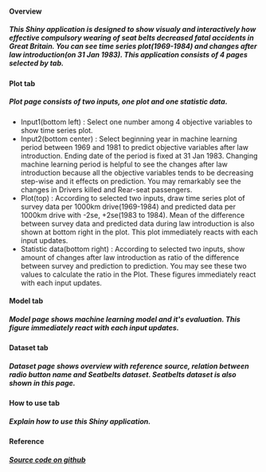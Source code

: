 #### Overview  
##### This Shiny application is designed to show visualy and interactively how effective compulsory wearing of seat belts decreased fatal accidents in Great Britain. You can see time series plot(1969-1984) and changes after law introduction(on 31 Jan 1983). This application consists of 4 pages selected by tab. 

#### Plot tab  
##### Plot page consists of two inputs, one plot and one statistic data.
- Input1(bottom left) : Select one number among 4 objective variables to show time series plot.  
- Input2(bottom center) : Select beginning year in machine learning period between 1969 and 1981 to predict objective variables after law introduction. Ending date of the period is fixed at 31 Jan 1983. Changing machine learning period is helpful to see the changes after law introduction because all the objective variables tends to be decreasing step-wise and it effects on prediction.
You may remarkably see the changes in Drivers killed and Rear-seat passengers.
- Plot(top) : According to selected two inputs, draw time series plot of survey data per 1000km drive(1969-1984) and predicted data per 1000km drive with -2se, +2se(1983 to 1984). Mean of the difference between survey data and predicted data during law introduction is also shown at bottom right in the plot. This plot immediately reacts with each input updates.  
- Statistic data(bottom right) : According to selected two inputs, show amount of changes after law introduction as ratio of the difference between survey and prediction to prediction. You may see these two values to calculate the ratio in the Plot. These figures immediately react with each input updates.  

#### Model tab  
##### Model page shows machine learning model and it's evaluation. This figure immediately react with each input updates.   

#### Dataset tab  
##### Dataset page shows overview with reference source, relation between radio button name and Seatbelts dataset. Seatbelts dataset is also shown in this page.  

#### How to use tab  
##### Explain how to use this Shiny application. 

#### Reference  
##### [Source code on github](http://github.com/mmasuda/Developing-Data-Products-Shiny-)  

